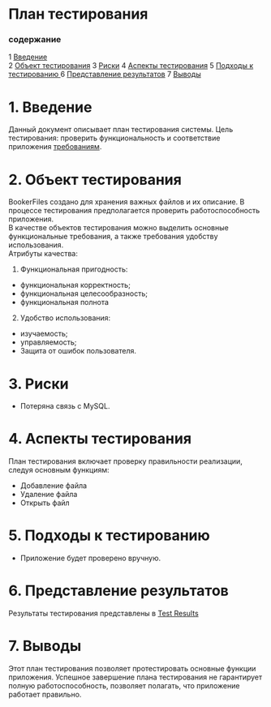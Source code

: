 ﻿# План тестирования
 
### содержание
1 [Введение](#vvedenie)<br>
2 [Объект тестирования](#object)
3 [Риски](#risk)
4 [Аспекты тестирования](#aspect)
5 [Подходы к тестированию ](#podhod)
6 [Представление результатов](#pred)
7 [Выводы](#vivod)

 # 1\. Введение <a name="vvedenie/"></a>
Данный документ описывает план тестирования системы. Цель тестирования: проверить функциональность и соответствие приложения [требованиям](https://github.com/catherine-yarosh-650501/BookerFiles/blob/master/Docs/Requirements.md).

<a name="object/">

# 2. Объект тестирования  
BookerFiles создано для хранения важных файлов и их описание. В процессе тестирования предполагается проверить работоспособность приложения.  
В качестве объектов тестирования можно выделить основные функциональные требования, а также требования удобству использования.  
Атрибуты качества:

1.  Функциональная пригодность:

-   функциональная корректность;
-   функциональная целесообразность;
-   функциональная полнота

2.  Удобство использования:

-   изучаемость;
-   управляемость;
-  Защита от ошибок пользователя.

<a name="risk/">

# 3. Риски

- Потеряна связь с MySQL.

<a name="aspect/">

# 4. Аспекты тестирования

План тестирования включает проверку правильности реализации, следуя основным функциям:

-  Добавление файла
- Удаление файла
- Открыть файл

<a name="podhod/">

# 5. Подходы к тестированию 


- Приложение будет проверено вручную.

<a name="pred/">

# 6. Представление результатов 

Результаты тестирования представлены в [Test Results](https://github.com/catherine-yarosh-650501/BookerFiles/blob/master/Docs/Test%20Results.md)

<a name="vivod/">

# 7. Выводы

Этот план тестирования позволяет протестировать основные функции приложения. Успешное завершение плана тестирования не гарантирует полную работоспособность, позволяет полагать, что приложение работает правильно.
